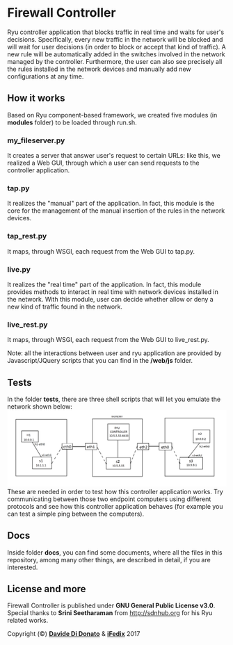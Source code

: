 # Firewall Controller

Ryu controller application that blocks traffic in real time and waits for user's decisions. Specifically, every new traffic in the network will be blocked and will wait for user decisions (in order to block or accept that kind of traffic). A new rule will be automatically added in the switches involved in the network managed by the controller. Furthermore, the user can also see precisely all the rules installed in the network devices and manually add new configurations at any time.  

##  How it works
Based on Ryu component-based framework, we created five modules (in **modules** folder) to be loaded through run.sh.
### my_fileserver.py
It creates a server that answer user's request to certain URLs: like this, we realized a Web GUI, through which a user can send requests to the controller application.
### tap.py
It realizes the "manual" part of the application. In fact, this module is the core for the management of the manual insertion of the rules in the network devices.   
### tap_rest.py
It maps, through WSGI, each request from the Web GUI to tap.py.
### live.py
It realizes the "real time" part of the application. In fact, this module provides methods to interact in real time with network devices installed in the network. With this module, user can decide whether allow or deny a new kind of traffic found in the network. 
### live_rest.py
It maps, through WSGI, each request from the Web GUI to live_rest.py.

Note: all the interactions between user and ryu application are provided by Javascript/JQuery scripts that you can find in the **/web/js** folder.

## Tests

In the folder **tests**, there are three shell scripts that will let you emulate the network shown below:
![Test](https://raw.githubusercontent.com/iFedix/FirewallController/master/tests/topology.png)
These are needed in order to test how this controller application works. Try communicating between those two endpoint computers using different protocols and see how this controller application behaves (for example you can test a simple ping between the computers).

## Docs

Inside folder **docs**, you can find some documents, where all the files in this repository, among many other things, are described in detail, if you are interested.

## License and more

Firewall Controller is published under **GNU General Public License v3.0**. Special thanks to **Srini Seetharaman** from http://sdnhub.org for his Ryu related works.

Copyright (©) [**Davide Di Donato**](https://github.com/MrOverflOOw) & [**iFedix**](https://github.com/iFedix) 2017
